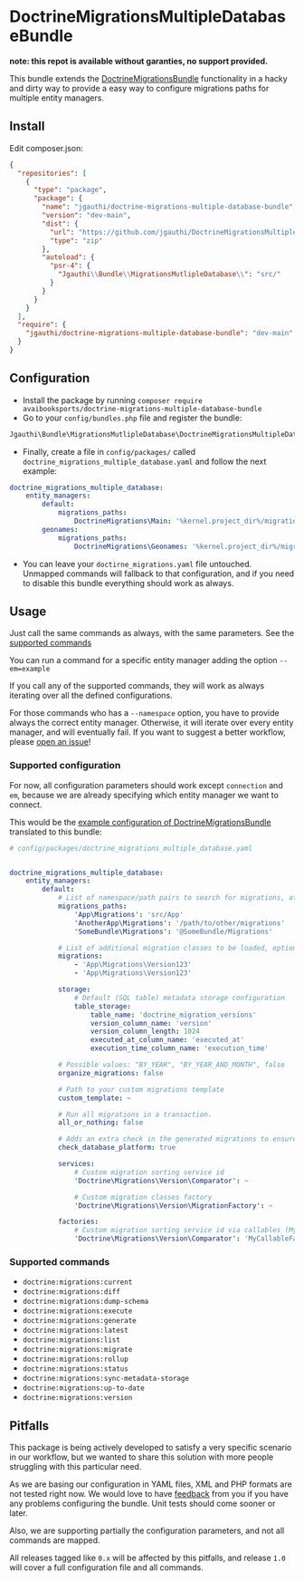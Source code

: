 # DoctrineMigrationsMultipleDatabaseBundle
**note: this repot is available without garanties, no support provided.**

This bundle extends the [DoctrineMigrationsBundle](https://github.com/doctrine/DoctrineMigrationsBundle) functionality
in a hacky and dirty way to provide a easy way to configure migrations paths for multiple entity managers.

## Install
Edit composer.json:

```json
{
  "repositories": [
    {
      "type": "package",
      "package": {
        "name": "jgauthi/doctrine-migrations-multiple-database-bundle",
        "version": "dev-main",
        "dist": {
          "url": "https://github.com/jgauthi/DoctrineMigrationsMultipleDatabaseBundle/archive/refs/heads/main.zip",
          "type": "zip"
        },
        "autoload": {
          "psr-4": {
            "Jgauthi\\Bundle\\MigrationsMutlipleDatabase\\": "src/"
          }
        }
      }
    }
  ],
  "require": {
    "jgauthi/doctrine-migrations-multiple-database-bundle": "dev-main"
  }
}
```


## Configuration

- Install the package by running `composer require avaibooksports/doctrine-migrations-multiple-database-bundle`
- Go to your `config/bundles.php` file and register the bundle:
```php
Jgauthi\Bundle\MigrationsMutlipleDatabase\DoctrineMigrationsMultipleDatabaseBundle::class => ['all' => true],
```
- Finally, create a file in `config/packages/` called `doctrine_migrations_multiple_database.yaml` and follow the next example:
```yaml
doctrine_migrations_multiple_database:
    entity_managers:
        default:
            migrations_paths:
                DoctrineMigrations\Main: '%kernel.project_dir%/migrations/Main'
        geonames:
            migrations_paths:
                DoctrineMigrations\Geonames: '%kernel.project_dir%/migrations/Geonames'
```
- You can leave your `doctirne_migrations.yaml` file untouched. Unmapped commands will fallback to that configuration, and if you need to disable this bundle everything should work as always.

## Usage

Just call the same commands as always, with the same parameters. See the [supported commands](#supported-commands)

You can run a command for a specific entity manager adding the option `--em=example`

If you call any of the supported commands, they will work as always iterating over all the defined configurations.

For those commands who has a `--namespace` option, you have to provide always the correct entity manager. 
Otherwise, it will iterate over every entity manager, and will eventually fail. If you want to suggest a better workflow, please [open an issue](../../issues)!

### Supported configuration

For now, all configuration parameters should work except `connection` and `em`, because we are already specifying which entity manager we want to connect.

This would be the [example configuration of DoctrineMigrationsBundle](https://symfony.com/doc/master/bundles/DoctrineMigrationsBundle/index.html#configuration) translated to this bundle:

```yaml
# config/packages/doctrine_migrations_multiple_database.yaml


doctrine_migrations_multiple_database:
    entity_managers:
        default:
            # List of namespace/path pairs to search for migrations, at least one required
            migrations_paths:
                'App\Migrations': 'src/App'
                'AnotherApp\Migrations': '/path/to/other/migrations'
                'SomeBundle\Migrations': '@SomeBundle/Migrations'

            # List of additional migration classes to be loaded, optional
            migrations:
                - 'App\Migrations\Version123'
                - 'App\Migrations\Version123'

            storage:
                # Default (SQL table) metadata storage configuration
                table_storage:
                    table_name: 'doctrine_migration_versions'
                    version_column_name: 'version'
                    version_column_length: 1024
                    executed_at_column_name: 'executed_at'
                    execution_time_column_name: 'execution_time'

            # Possible values: "BY_YEAR", "BY_YEAR_AND_MONTH", false
            organize_migrations: false

            # Path to your custom migrations template
            custom_template: ~

            # Run all migrations in a transaction.
            all_or_nothing: false

            # Adds an extra check in the generated migrations to ensure that is executed on the same database type.
            check_database_platform: true

            services:
                # Custom migration sorting service id
                'Doctrine\Migrations\Version\Comparator': ~

                # Custom migration classes factory
                'Doctrine\Migrations\Version\MigrationFactory': ~

            factories:
                # Custom migration sorting service id via callables (MyCallableFactory must be a callable)
                'Doctrine\Migrations\Version\Comparator': 'MyCallableFactory'
```

### Supported commands

- `doctrine:migrations:current`
- `doctrine:migrations:diff`
- `doctrine:migrations:dump-schema`
- `doctrine:migrations:execute`
- `doctrine:migrations:generate`
- `doctrine:migrations:latest`
- `doctrine:migrations:list`
- `doctrine:migrations:migrate`
- `doctrine:migrations:rollup`
- `doctrine:migrations:status`
- `doctrine:migrations:sync-metadata-storage`
- `doctrine:migrations:up-to-date`
- `doctrine:migrations:version`

## Pitfalls

This package is being actively developed to satisfy a very specific scenario in our workflow, but we wanted to share 
this solution with more people struggling with this particular need.

As we are basing our configuration in YAML files, XML and PHP formats are not tested right now. We would love to have 
[feedback](../../issues) from you if you have any problems configuring the bundle. Unit tests should come sooner or later.

Also, we are supporting partially the configuration parameters, and not all commands are mapped.

All releases tagged like `0.x` will be affected by this pitfalls, and release `1.0` will cover a full configuration file 
and all commands.
